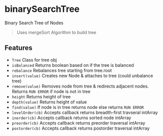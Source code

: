 # binarySearchTree

Binary Search Tree of Nodes
> Uses mergeSort Algorithm to build tree

## Features

- `Tree` Class for tree obj
- `isBalanced` Returns boolean based on if the tree is balanced
- `rebalance` Rebalances tree starting from tree.root
- `insert(value)` Creates new Node & attaches to tree (could unbalance tree)
- `remove(value)` Removes node from tree & redirects adjacent nodes. Returns `RUN ERROR` if node is not in tree
- `height` Returns height of tree
- `depth(value)` Returns height of value
- `find(value)` If node is in tree returns node else returns `RUN ERROR`
- `levelOrder(cb)` Accepts callback returns breadth-first travseral intArray
- `inorder(cb)` Accepts callback returns sorted node intArray
- `preorder(cb)` Accepts callback returns preorder traversal intArray
- `postorder(cb)` Accepts callback returns postorder traversal intArray